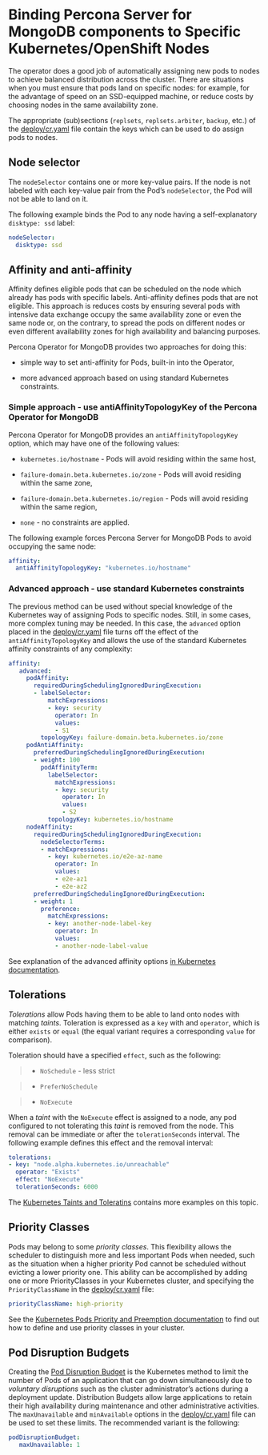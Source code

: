 # Binding Percona Server for MongoDB components to Specific Kubernetes/OpenShift Nodes

The operator does a good job of automatically assigning new pods to nodes to achieve balanced distribution across the cluster.
There are situations when you must ensure that pods land
on specific nodes: for example, for the advantage of speed on an SSD-equipped machine, or reduce costs by choosing nodes in the same
availability zone.

The appropriate (sub)sections (`replsets`, `replsets.arbiter`, `backup`, etc.) of the
[deploy/cr.yaml](https://github.com/percona/percona-server-mongodb-operator/blob/main/deploy/cr.yaml)
file contain the keys which can be used to do assign pods to nodes.

## Node selector

The `nodeSelector` contains one or more key-value pairs. If the node is
not labeled with each key-value pair from the Pod’s `nodeSelector`,
the Pod will not be able to land on it.

The following example binds the Pod to any node having a
self-explanatory `disktype: ssd` label:

```yaml
nodeSelector:
  disktype: ssd
```

## Affinity and anti-affinity

Affinity defines eligible pods that can be scheduled on the node which already has pods with specific labels. Anti-affinity defines pods that are not eligible. This approach is reduces costs by ensuring several pods with intensive data exchange  occupy the
same availability zone or even the same node or, on the contrary, to
spread the pods on different nodes or even different availability zones
for high availability and balancing purposes.

Percona Operator for MongoDB provides two approaches for doing
this:


* simple way to set anti-affinity for Pods, built-in into the Operator,


* more advanced approach based on using standard Kubernetes
constraints.

### Simple approach - use antiAffinityTopologyKey of the Percona Operator for MongoDB

Percona Operator for MongoDB provides an
`antiAffinityTopologyKey` option, which may have one of the following
values:


* `kubernetes.io/hostname` - Pods will avoid residing within the same
host,


* `failure-domain.beta.kubernetes.io/zone` - Pods will avoid residing
within the same zone,


* `failure-domain.beta.kubernetes.io/region` - Pods will avoid
residing within the same region,


* `none` - no constraints are applied.

The following example forces Percona Server for MongoDB Pods to avoid
occupying the same node:

```yaml
affinity:
  antiAffinityTopologyKey: "kubernetes.io/hostname"
```

### Advanced approach - use standard Kubernetes constraints

The previous method can be used without special knowledge of the Kubernetes way
of assigning Pods to specific nodes. Still, in some cases, more complex
tuning may be needed. In this case, the `advanced` option placed in the
[deploy/cr.yaml](https://github.com/percona/percona-server-mongodb-operator/blob/main/deploy/cr.yaml)
file turns off the effect of the `antiAffinityTopologyKey` and allows
the use of the standard Kubernetes affinity constraints of any complexity:

```yaml
affinity:
   advanced:
     podAffinity:
       requiredDuringSchedulingIgnoredDuringExecution:
       - labelSelector:
           matchExpressions:
           - key: security
             operator: In
             values:
             - S1
         topologyKey: failure-domain.beta.kubernetes.io/zone
     podAntiAffinity:
       preferredDuringSchedulingIgnoredDuringExecution:
       - weight: 100
         podAffinityTerm:
           labelSelector:
             matchExpressions:
             - key: security
               operator: In
               values:
               - S2
           topologyKey: kubernetes.io/hostname
     nodeAffinity:
       requiredDuringSchedulingIgnoredDuringExecution:
         nodeSelectorTerms:
         - matchExpressions:
           - key: kubernetes.io/e2e-az-name
             operator: In
             values:
             - e2e-az1
             - e2e-az2
       preferredDuringSchedulingIgnoredDuringExecution:
       - weight: 1
         preference:
           matchExpressions:
           - key: another-node-label-key
             operator: In
             values:
             - another-node-label-value
```

See explanation of the advanced affinity options [in Kubernetes
documentation](https://kubernetes.io/docs/concepts/configuration/assign-pod-node/#inter-pod-affinity-and-anti-affinity-beta-feature).

## Tolerations

*Tolerations* allow Pods having them to be able to land onto nodes with
matching *taints*. Toleration is expressed as a `key` with and
`operator`, which is either `exists` or `equal` (the equal
variant requires a corresponding `value` for comparison).

Toleration should have a specified `effect`, such as the following:

> 
> * `NoSchedule` -  less strict


> * `PreferNoSchedule`


> * `NoExecute`

When a *taint* with the `NoExecute` effect is assigned to a node, any pod configured to not tolerating this *taint* is removed from the node. This removal can be immediate or after the `tolerationSeconds` interval. The following example defines this effect and the removal interval:

```yaml
tolerations:
- key: "node.alpha.kubernetes.io/unreachable"
  operator: "Exists"
  effect: "NoExecute"
  tolerationSeconds: 6000
```

The [Kubernetes Taints and
Toleratins](https://kubernetes.io/docs/concepts/configuration/taint-and-toleration/)
contains more examples on this topic.

## Priority Classes

Pods may belong to some *priority classes*. This flexibility allows the scheduler to
distinguish more and less important Pods when needed, such as the situation when
a higher priority Pod cannot be scheduled without evicting a lower
priority one. This ability can be accomplished by adding one or more PriorityClasses in
your Kubernetes cluster, and specifying the `PriorityClassName` in the
[deploy/cr.yaml](https://github.com/percona/percona-server-mongodb-operator/blob/main/deploy/cr.yaml)
file:

```yaml
priorityClassName: high-priority
```

See the [Kubernetes Pods Priority and Preemption
documentation](https://kubernetes.io/docs/concepts/configuration/pod-priority-preemption)
to find out how to define and use priority classes in your cluster.

## Pod Disruption Budgets

Creating the [Pod Disruption
Budget](https://kubernetes.io/docs/concepts/workloads/pods/disruptions/)
is the Kubernetes method to limit the number of Pods of an application
that can go down simultaneously due to  *voluntary disruptions* such as the
cluster administrator’s actions during a deployment update. Distribution Budgets allow large applications
to retain their high availability during maintenance and other
administrative activities. The `maxUnavailable` and `minAvailable`
options in the
[deploy/cr.yaml](https://github.com/percona/percona-server-mongodb-operator/blob/main/deploy/cr.yaml)
file can be used to set these limits. The recommended variant is the
following:

```yaml
podDisruptionBudget:
   maxUnavailable: 1
```
